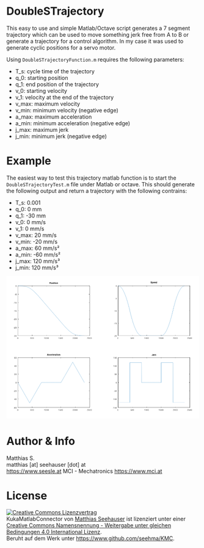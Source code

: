 # DoubleSTrajectory
This easy to use and simple Matlab/Octave script generates a 7 segment trajectory which can be used to move something jerk free from A to B or generate a trajectory for a control algorithm. In my case it was used to generate cyclic positions for a servo motor.

Using `DoubleSTrajectoryFunction.m` requires the following parameters:
- T_s: cycle time of the trajectory
- q_0: starting position
- q_1: end position of the trajectory
- v_0: starting velocity
- v_1: velocity at the end of the trajectory
- v_max: maximum velocity
- v_min: minimum velocity (negative edge)
- a_max: maximum acceleration
- a_min: minimum acceleration (negative edge)
- j_max: maximum jerk
- j_min: minimum jerk (negative edge)

# Example
The easiest way to test this trajectory matlab function is to start the `DoubleSTrajectoryTest.m` file under Matlab or octave. This should generate the following output and return a trajectory with the following contrains:
- T_s: 0.001
- q_0: 0 mm
- q_1: -30 mm
- v_0: 0 mm/s
- v_1: 0 mm/s
- v_max: 20 mm/s
- v_min: -20 mm/s
- a_max: 60 mm/s²
- a_min: -60 mm/s²
- j_max: 120 mm/s³
- j_min: 120 mm/s³

![Octave Output of DoubleSTrajectoryTest.m](DoubleSTrajectoryTest_Output.png "Output of DoubleSTrajectoryTest.m")

# Author & Info
Matthias S.<br/>
matthias [at] seehauser [dot] at<br/>
https://www.seesle.at
MCI - Mechatronics
https://www.mci.at

# License
<a rel="license" href="http://creativecommons.org/licenses/by-sa/4.0/"><img alt="Creative Commons Lizenzvertrag" style="border-width:0" src="http://i.creativecommons.org/l/by-sa/4.0/88x31.png" /></a><br /><span xmlns:dct="http://purl.org/dc/terms/" href="http://purl.org/dc/dcmitype/Text" property="dct:title" rel="dct:type">KukaMatlabConnector</span> von <a xmlns:cc="http://creativecommons.org/ns#" href="http://www.github.com/seehma/KMC" property="cc:attributionName" rel="cc:attributionURL">Matthias Seehauser</a> ist lizenziert unter einer <a rel="license" href="http://creativecommons.org/licenses/by-sa/4.0/">Creative Commons Namensnennung - Weitergabe unter gleichen Bedingungen 4.0 International Lizenz</a>.<br />Beruht auf dem Werk unter <a xmlns:dct="http://purl.org/dc/terms/" href="https://www.github.com/seehma/KMC" rel="dct:source">https://www.github.com/seehma/KMC</a>.